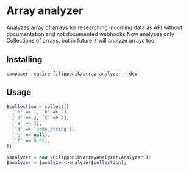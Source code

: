 # Array analyzer

Analyzes array of arrays for researching incoming data as API without documentation and not documented webhooks
Now analyzes only Collections of arrays, but in future it will analyze arrays too

## Installing
```shell
composer require filipponik/array-analyzer --dev
```


## Usage

```php
$collection = collect([
  ['a' => 1, 'b' => 2],
  ['a' => 2, 'c' => 3],
  ['a' => 3],
  ['d' => 'some_string'],
  ['e' => null],
  ['f' => 0.01],
]);

$analyzer = new \Filipponik\ArrayAnalyzer\Analyzer();
$analyzer = $analyzer->analyze($collection);
```
